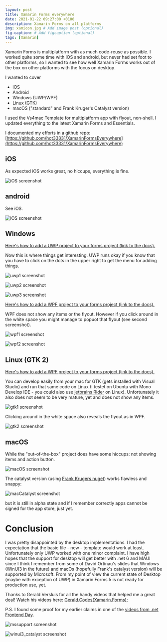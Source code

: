 ```yaml
---
layout: post
title: Xamarin Forms everywhere
date: 2021-01-22 09:27:00 +0100
description: Xamarin Forms on all platforms
img: xamicon.jpg # Add image post (optional)
fig-caption: # Add figcaption (optional)
tags: [Xamarin]
---
```

Xamarin Forms is multiplatform with as much code-reuse as possible. I worked quite some time with iOS and android, but never had set foot to other platforms, so I wanted to see how well Xamarin Forms works out of the box on other platforms with the focus on desktop.

I wanted to cover 
* iOS
* Android
* Windows (UWP/WPF)
* Linux (GTK)
* macOS ("standard" and Frank Kruger's Catalyst version)

I used the Vs4mac Template for multiplatform app with flyout, non-shell. I updated everything to the latest Xamarin Forms and Essentials.

I documented my efforts in a github repo: [https://github.com/hot33331/XamarinFormsEverywhere](https://github.com/hot33331/XamarinFormsEverywhere)


## iOS
As expected iOS works great, no hiccups, everything is fine.

![iOS screenshot](../assets/img/xf_ios.png)

## android
See iOS.

![iOS screenshot](../assets/img/xf_android.png)

## Windows
[Here's how to add a UWP project to your forms project (link to the docs).](https://docs.microsoft.com/en-us/xamarin/xamarin-forms/platform/windows/installation/)

Now this is where things get interesting. UWP runs okay if you know that you have to click on the dots in the upper right to get the menu for adding things.

![uwp1 screenshot](../assets/img/uwp1.png)

![uwp2 screenshot](../assets/img/uwp2.png)

![uwp3 screenshot](../assets/img/uwp3.png)

[Here's how to add a WPF project to your forms project (link to the docs).](https://docs.microsoft.com/en-us/xamarin/xamarin-forms/platform/other/wpf)

WPF does not show any items or the flyout. However if you click around in the white space you might manage to popuot that flyout (see second screenshot).

![wpf1 screenshot](../assets/img/wpf_empty.png)

![wpf2 screenshot](../assets/img/wpf_flyout.png)


## Linux (GTK 2)
[Here's how to add a WPF project to your forms project (link to the docs).](https://docs.microsoft.com/en-us/xamarin/xamarin-forms/platform/other/gtk)

You can develop easily from your mac for GTK (gets installed with Visual Studio) and run that same code on Linux (I testet on Ubuntu with Mono Develop IDE - you could also use [jetbrains Rider](https://www.jetbrains.com/rider/) on Linux). Unfortunately it also does not seem to be very mature, yet and does not show any items.

![gtk1 screenshot](../assets/img/gtk1.png)

Clicking around in the white space also reveals the flyout as in WPF.

![gtk2 screenshot](../assets/img/gtk2.png)

## macOS
While the "out-of-the-box" project does have some hiccups: not showing items and action button.

![macOS screenshot](../assets/img/xf_macos.png)

The catalyst version (using [Frank Krugers nuget](https://github.com/praeclarum/Praeclarum.MacCatalyst)) works flawless and snappy:

![macCatalyst screenshot](../assets/img/xf_catalyst.png)

but it is still in alpha state and if I remember correctly apps cannot be signed for the app store, just yet. 


# Conclusion
I was pretty disappointed by the desktop implementations. I had the expectation that the basic file - new - template would work at least. Unfortunately only UWP worked with one minor complaint. I have high hopes that the support for desktop will get better with .net 6 and MAUI since I think I remember from some of David Ortinau's slides that Windows (WinUI3 in the future) and macOs (hopefully Frank's catalyst version) will be supported by Microsoft. From my point of view the current state of Desktop (maybe with exception of UWP) in Xamarin Forms 5 is not ready for production use, yet.

Thanks to Gerald Versluis for all the handy videos that helped me a great deal! Watch his videos here:
[Gerald.Codes(Xamarin.Forms);](https://www.youtube.com/playlist?list=PLfbOp004UaYUgjhTHjtSixo-iMdz6PhIv)

P.S. I found some proof for my earlier claims in one of the [videos from .net Frontend Day](https://www.youtube.com/watch?v=RnyZZKjdUxk).

![mssupport screenshot](../assets/img/ms_support_desktop.PNG)

![winui3_catalyst screenshot](../assets/img/winui3_catalyst.PNG)



